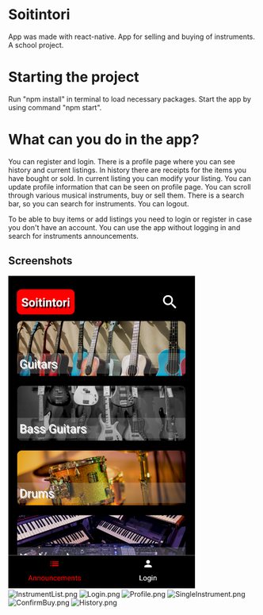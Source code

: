 # Soitintori
App was made with react-native.
App for selling and buying of instruments. A school project.

# Starting the project
Run "npm install" in terminal to load necessary packages.
Start the app by using command "npm start".

# What can you do in the app?
You can register and login.
There is a profile page where you can see history and current listings.
In history there are receipts for the items you have bought or sold.
In current listing you can modify your listing.
You can update profile information that can be seen on profile page.
You can scroll through various musical instruments, buy or sell them.
There is a search bar, so you can search for instruments.
You can logout.

To be able to buy items or add listings you need to login or register in case you don't have an account.
You can use the app without logging in and search for instruments announcements.

## Screenshots
![Categories.png](https://github.com/markoseppanen/soitintori/blob/styleFix/screenshots/Categories.png)
![InstrumentList.png](https://via.placeholder.com/468x300?text=InstrumentList.png)
![Login.png](https://via.placeholder.com/468x300?text=Login.png)
![Profile.png](https://via.placeholder.com/468x300?text=Profile.png)
![SingleInstrument.png](https://via.placeholder.com/468x300?text=SingleInstrument.png)
![ConfirmBuy.png](https://via.placeholder.com/468x300?text=ConfirmBuy.png)
![History.png](https://via.placeholder.com/468x300?text=History.png)

